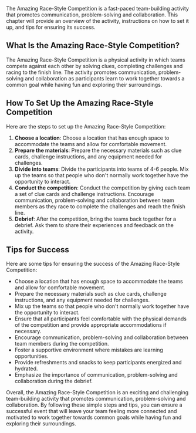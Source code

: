 
The Amazing Race-Style Competition is a fast-paced team-building activity that promotes communication, problem-solving and collaboration. This chapter will provide an overview of the activity, instructions on how to set it up, and tips for ensuring its success.

What Is the Amazing Race-Style Competition?
-------------------------------------------

The Amazing Race-Style Competition is a physical activity in which teams compete against each other by solving clues, completing challenges and racing to the finish line. The activity promotes communication, problem-solving and collaboration as participants learn to work together towards a common goal while having fun and exploring their surroundings.

How To Set Up the Amazing Race-Style Competition
------------------------------------------------

Here are the steps to set up the Amazing Race-Style Competition:

1. **Choose a location**: Choose a location that has enough space to accommodate the teams and allow for comfortable movement.
2. **Prepare the materials**: Prepare the necessary materials such as clue cards, challenge instructions, and any equipment needed for challenges.
3. **Divide into teams**: Divide the participants into teams of 4-6 people. Mix up the teams so that people who don't normally work together have the opportunity to interact.
4. **Conduct the competition**: Conduct the competition by giving each team a set of clue cards and challenge instructions. Encourage communication, problem-solving and collaboration between team members as they race to complete the challenges and reach the finish line.
5. **Debrief**: After the competition, bring the teams back together for a debrief. Ask them to share their experiences and feedback on the activity.

Tips for Success
----------------

Here are some tips for ensuring the success of the Amazing Race-Style Competition:

* Choose a location that has enough space to accommodate the teams and allow for comfortable movement.
* Prepare the necessary materials such as clue cards, challenge instructions, and any equipment needed for challenges.
* Mix up the teams so that people who don't normally work together have the opportunity to interact.
* Ensure that all participants feel comfortable with the physical demands of the competition and provide appropriate accommodations if necessary.
* Encourage communication, problem-solving and collaboration between team members during the competition.
* Foster a supportive environment where mistakes are learning opportunities.
* Provide refreshments and snacks to keep participants energized and hydrated.
* Emphasize the importance of communication, problem-solving and collaboration during the debrief.

Overall, the Amazing Race-Style Competition is an exciting and challenging team-building activity that promotes communication, problem-solving and collaboration. By following these simple steps and tips, you can ensure a successful event that will leave your team feeling more connected and motivated to work together towards common goals while having fun and exploring their surroundings.
